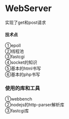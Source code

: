 # WebServer
实现了get和post请求
#### 技术点
①epoll</br>
②线程池</br>
③fastcgi</br>
④socket的知识</br>
⑤基本的html书写</br>
⑥基本的php书写

### 使用的库和工具
①webbench</br>
②nodejs的http-parser解析库</br>
③fastcgi库








